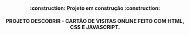<h4 align="center"> 
    :construction:  Projeto em construção  :construction:
  <h4/>
<h4 align="center"> PROJETO DESCOBRIR - CARTÃO DE VISITAS ONLINE FEITO COM HTML, CSS E JAVASCRIPT. <h4/>